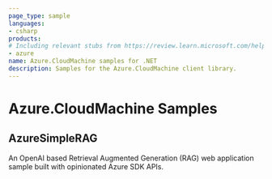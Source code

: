 ```yaml
---
page_type: sample
languages:
- csharp
products:
# Including relevant stubs from https://review.learn.microsoft.com/help/contribute/metadata-taxonomies#product
- azure
name: Azure.CloudMachine samples for .NET
description: Samples for the Azure.CloudMachine client library.
---
```


# Azure.CloudMachine Samples

## AzureSimpleRAG
An OpenAI based Retrieval Augmented Generation (RAG) web application sample built with opinionated Azure SDK APIs.
